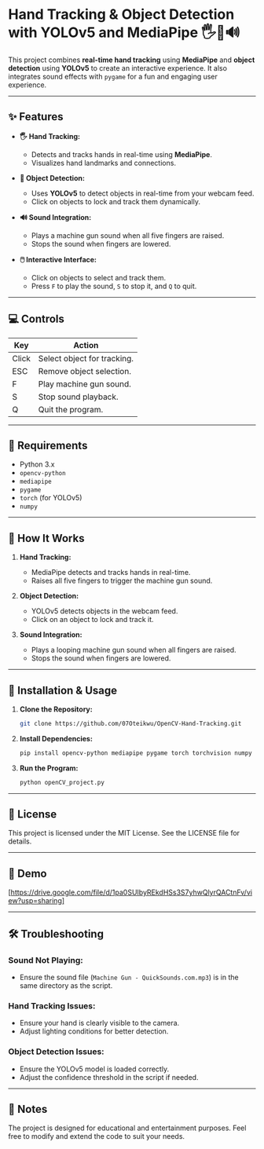 # **Hand Tracking & Object Detection with YOLOv5 and MediaPipe** 🖐️🎯🔊

This project combines **real-time hand tracking** using **MediaPipe** and **object detection** using **YOLOv5** to create an interactive experience. It also integrates sound effects with `pygame` for a fun and engaging user experience.

---

## **✨ Features**

- **🖐️ Hand Tracking:**
  - Detects and tracks hands in real-time using **MediaPipe**.
  - Visualizes hand landmarks and connections.

- **🎯 Object Detection:**
  - Uses **YOLOv5** to detect objects in real-time from your webcam feed.
  - Click on objects to lock and track them dynamically.

- **🔊 Sound Integration:**
  - Plays a machine gun sound when all five fingers are raised.
  - Stops the sound when fingers are lowered.

- **🖱️ Interactive Interface:**
  - Click on objects to select and track them.
  - Press `F` to play the sound, `S` to stop it, and `Q` to quit.

---

## **💻 Controls**

| Key  | Action                             |
|------|-----------------------------------|
| Click| Select object for tracking.       |
| ESC  | Remove object selection.          |
| F    | Play machine gun sound.           |
| S    | Stop sound playback.              |
| Q    | Quit the program.                 |

---

## **📂 Requirements**

- Python 3.x
- `opencv-python`
- `mediapipe`
- `pygame`
- `torch` (for YOLOv5)
- `numpy`

---

## **🚀 How It Works**

1. **Hand Tracking:**
   - MediaPipe detects and tracks hands in real-time.
   - Raises all five fingers to trigger the machine gun sound.

2. **Object Detection:**
   - YOLOv5 detects objects in the webcam feed.
   - Click on an object to lock and track it.

3. **Sound Integration:**
   - Plays a looping machine gun sound when all fingers are raised.
   - Stops the sound when fingers are lowered.

---

## **📌 Installation & Usage**

1. **Clone the Repository:**
   ```bash
   git clone https://github.com/07Oteikwu/OpenCV-Hand-Tracking.git
   ```

2. **Install Dependencies:**
   ```bash
   pip install opencv-python mediapipe pygame torch torchvision numpy
   ```

3. **Run the Program:**
   ```bash
   python openCV_project.py
   ```

---

## 📜 License
This project is licensed under the MIT License. See the LICENSE file for details.

---

## 📸 Demo
[https://drive.google.com/file/d/1pa0SUIbyREkdHSs3S7yhwQlyrQACtnFv/view?usp=sharing]

---

## 🛠️ Troubleshooting

### Sound Not Playing:
- Ensure the sound file (`Machine Gun - QuickSounds.com.mp3`) is in the same directory as the script.

### Hand Tracking Issues:
- Ensure your hand is clearly visible to the camera.
- Adjust lighting conditions for better detection.

### Object Detection Issues:
- Ensure the YOLOv5 model is loaded correctly.
- Adjust the confidence threshold in the script if needed.

---

## 📝 Notes
The project is designed for educational and entertainment purposes. Feel free to modify and extend the code to suit your needs.

